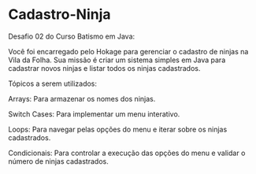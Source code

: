 # Cadastro-Ninja
Desafio 02 do Curso Batismo em Java: 

Você foi encarregado pelo Hokage para gerenciar o cadastro de ninjas na Vila da Folha. Sua missão é criar um sistema simples em Java para cadastrar novos ninjas e listar todos 
os ninjas cadastrados.

Tópicos a serem utilizados:

Arrays: Para armazenar os nomes dos ninjas.

Switch Cases: Para implementar um menu interativo.

Loops: Para navegar pelas opções do menu e iterar sobre os ninjas cadastrados.

Condicionais: Para controlar a execução das opções do menu e validar o número de ninjas cadastrados.
